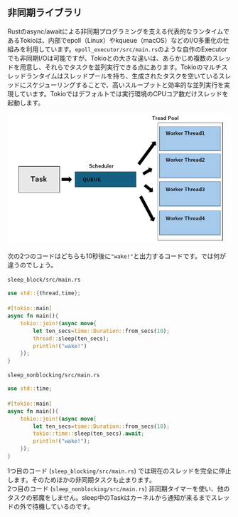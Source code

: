 ## 非同期ライブラリ
Rustのasync/awaitによる非同期プログラミングを支える代表的なランタイムであるTokioは、内部でepoll（Linux）やkqueue（macOS）などのI/O多重化の仕組みを利用しています。`epoll_executor/src/main.rs`のような自作のExecutorでも非同期I/Oは可能ですが、Tokioとの大きな違いは、あらかじめ複数のスレッドを用意し、それらでタスクを並列実行できる点にあります。Tokioのマルチスレッドランタイムはスレッドプールを持ち、生成されたタスクを空いているスレッドにスケジューリングすることで、高いスループットと効率的な並列実行を実現しています。Tokioではデフォルトでは実行環境のCPUコア数だけスレッドを起動します。  

![](../Assets/tokio_multi_thread.png)


次の2つのコードはどちらも10秒後に`"wake!"`と出力するコードです。では何が違うのでしょう。

`sleep_block/src/main.rs`
```rust
use std::{thread,time};

#[tokio::main]
async fn main(){
    tokio::join!(async move{
        let ten_secs=time::Duration::from_secs(10);
        thread::sleep(ten_secs);
        println!("wake!")
    });
}
```

`sleep_nonblocking/src/main.rs`
```rust
use std::time;

#[tokio::main]
async fn main(){
    tokio::join!(async move{
        let ten_secs=time::Duration::from_secs(10);
        tokio::time::sleep(ten_secs).await;
        println!("wake!");
    });
}
```

1つ目のコード (`sleep_blocking/src/main.rs`) では現在のスレッドを完全に停止します。そのためほかの非同期タスクも止まります。  
2つ目のコード (`sleep_nonblocking/src/main.rs`) 非同期タイマーを使い、他のタスクの邪魔をしません。sleep中のTaskはカーネルから通知が来るまでスレッドの外で待機しているのです。 